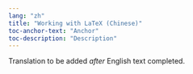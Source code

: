 ```yaml
---
lang: "zh"
title: "Working with LaTeX (Chinese)"
toc-anchor-text: "Anchor"
toc-description: "Description"
---
```

Translation to be added _after_ English text completed.
